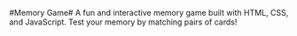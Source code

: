 #Memory Game#
 A fun and interactive memory game built with HTML, CSS, and JavaScript. Test your memory by matching pairs of cards!
 

